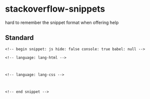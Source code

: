 # stackoverflow-snippets
hard to remember the snippet format when offering help

<h2>Standard</h2>

```
<!-- begin snippet: js hide: false console: true babel: null -->

<!-- language: lang-html -->

    

<!-- language: lang-css -->

    

<!-- end snippet -->
```

